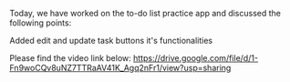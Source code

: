Today, we have worked on the to-do list practice app and discussed the following points:

Added edit and update task buttons it's functionalities

Please find the video link below:
https://drive.google.com/file/d/1-Fn9woCQv8uNZ7TTRaAV41K_Agq2nFr1/view?usp=sharing
